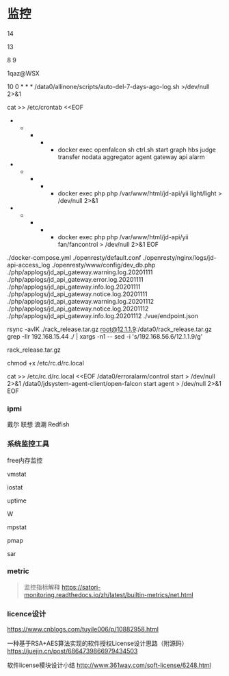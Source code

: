<!--
 * @Descripttion: 
 * @version: 
 * @Author: WangShuaibing
 * @Date: 2020-11-17 21:20:52
 * @LastEditors: WangShuaibing
 * @LastEditTime: 2020-11-30 10:01:10
-->
# 监控
14 

13

8
9

1qaz@WSX





10 0 * * * /data0/allinone/scripts/auto-del-7-days-ago-log.sh >/dev/null 2>&1


cat >> /etc/crontab <<EOF
* * * * * docker exec openfalcon sh ctrl.sh start graph hbs judge transfer nodata aggregator agent gateway api alarm
* * * * * docker exec php php /var/www/html/jd-api/yii light/light > /dev/null 2>&1
* * * * * docker exec php php /var/www/html/jd-api/yii fan/fancontrol > /dev/null 2>&1
EOF




./docker-compose.yml
./openresty/default.conf
./openresty/nginx/logs/jd-api-access_log
./openresty/www/config/dev_db.php
./php/applogs/jd_api_gateway.warning.log.20201111
./php/applogs/jd_api_gateway.error.log.20201111
./php/applogs/jd_api_gateway.info.log.20201111
./php/applogs/jd_api_gateway.notice.log.20201111
./php/applogs/jd_api_gateway.warning.log.20201112
./php/applogs/jd_api_gateway.notice.log.20201112
./php/applogs/jd_api_gateway.info.log.20201112
./vue/endpoint.json


rsync -avlK ./rack_release.tar.gz root@12.1.1.9:/data0/rack_release.tar.gz
grep -Ilr 192.168.15.44 ./ | xargs -n1 -- sed -i 's/192.168.56.6/12.1.1.9/g'

rack_release.tar.gz

chmod +x /etc/rc.d/rc.local

cat >> /etc/rc.d/rc.local <<EOF
/data0/erroralarm/control start > /dev/null 2>&1
/data0/jdsystem-agent-client/open-falcon start agent > /dev/null 2>&1
EOF


### ipmi
戴尔
联想
浪潮
Redfish



### 系统监控工具
free内存监控

vmstat

iostat

uptime

W

mpstat

pmap

sar


### metric

> 监控指标解释
https://satori-monitoring.readthedocs.io/zh/latest/builtin-metrics/net.html



### licence设计
https://www.cnblogs.com/tuyile006/p/10882958.html

一种基于RSA+AES算法实现的软件授权License设计思路（附源码）
https://juejin.cn/post/6864739866979434503


软件license模块设计小结
http://www.361way.com/soft-license/6248.html
